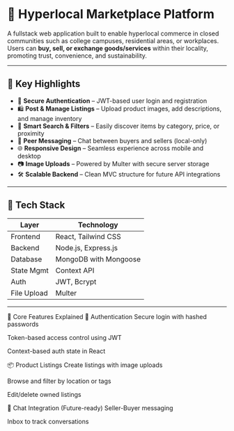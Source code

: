 # 🛒 Hyperlocal Marketplace Platform

A fullstack web application built to enable hyperlocal commerce in closed communities such as college campuses, residential areas, or workplaces. Users can **buy, sell, or exchange goods/services** within their locality, promoting trust, convenience, and sustainability.

---

## 🌟 Key Highlights

- 🔐 **Secure Authentication** – JWT-based user login and registration
- 🛍️ **Post & Manage Listings** – Upload product images, add descriptions, and manage inventory
- 🔎 **Smart Search & Filters** – Easily discover items by category, price, or proximity
- 📩 **Peer Messaging** – Chat between buyers and sellers (local-only)
- 🌐 **Responsive Design** – Seamless experience across mobile and desktop
- 📷 **Image Uploads** – Powered by Multer with secure server storage
- 🛠️ **Scalable Backend** – Clean MVC structure for future API integrations

---

## 🔧 Tech Stack

| Layer        | Technology               |
|--------------|---------------------------|
| Frontend     | React, Tailwind CSS       |
| Backend      | Node.js, Express.js       |
| Database     | MongoDB with Mongoose     |
| State Mgmt   | Context API               |
| Auth         | JWT, Bcrypt               |
| File Upload  | Multer                    |


---




🧪 Core Features Explained
🔐 Authentication
Secure login with hashed passwords

Token-based access control using JWT

Context-based auth state in React

📦 Product Listings
Create listings with image uploads

Browse and filter by location or tags

Edit/delete owned listings

💬 Chat Integration (Future-ready)
Seller-Buyer messaging

Inbox to track conversations
